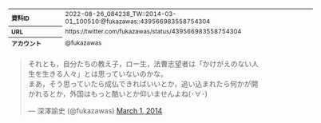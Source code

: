 <table style="font-size: 9pt; width: 610px; margin-bottom: 20px; height: 80px;">
<tbody>
    <tr>
        <th align=left>資料ID</th>
        <td align=left>2022-08-26_084238_TW::2014-03-01_100510:@fukazawas::439566983558754304</td>
    </tr>
    <tr>
        <th align=left>URL</th>
        <td align=left>https://twitter.com/fukazawas/status/439566983558754304</td>
    </tr>
    <tr>
        <th align=left>アカウント</th>
        <td align=left>@fukazawas</td>
    </tr>
    <tr>
        <th align=left>ユーザ名</th>
        <td align=left>深澤諭史</td>
    </tr>
    <tr>
        <th align=left>ツイートの記録日時</th>
        <td align=left>2022-08-26_084238_</td>
    </tr>
</tbody>
</table>
<blockquote class="twitter-tweet" data-width="450"  data-lang="ja"><p lang="ja" dir="ltr">それとも，自分たちの教え子，ロー生，法曹志望者は「かけがえのない人生を生きる人々」とは思っていないのかな。<br>まあ，そう思っていたら成仏できればいいとか，追い込まれたら何かが開かれるとか，外国はもっと酷いとか仰いませんよね(･∀･)</p>&mdash; 深澤諭史 (@fukazawas) <a href="https://twitter.com/fukazawas/status/439566983558754304?ref_src=twsrc%5Etfw">March 1, 2014</a></blockquote>
<script async src="https://platform.twitter.com/widgets.js" charset="utf-8"></script>


